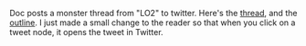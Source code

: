 Doc posts a monster thread from "LO2" to twitter. Here's the <a href="https://twitter.com/dsearls/status/1230970208308858880">thread</a>, and the <a href="http://instantoutliner.com/gx">outline</a>. I just made a small change to the reader so that when you click on a tweet node, it opens the tweet in Twitter. 

